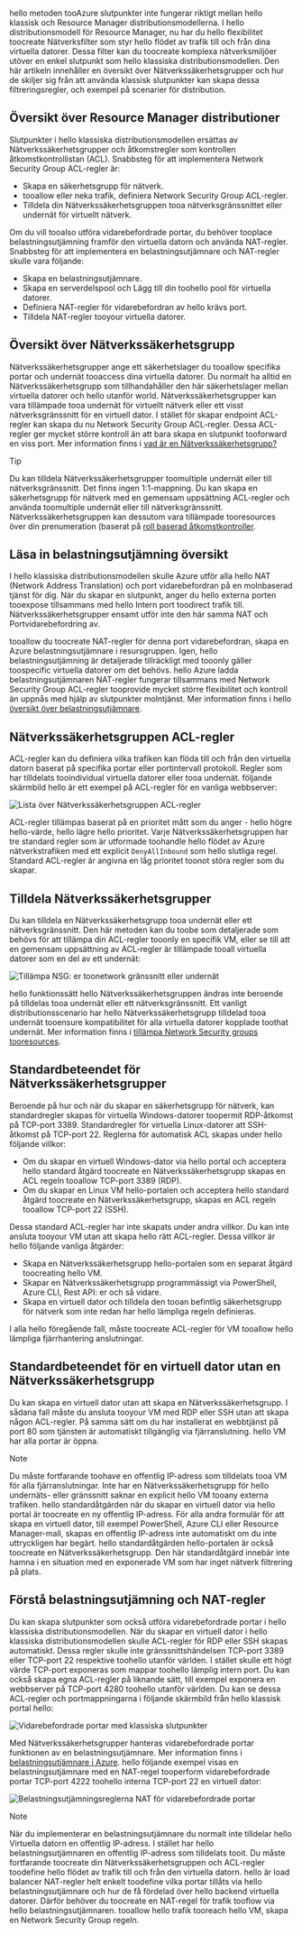 hello metoden tooAzure slutpunkter inte fungerar riktigt mellan hello klassisk och Resource Manager distributionsmodellerna. I hello distributionsmodell för Resource Manager, nu har du hello flexibilitet toocreate Nätverksfilter som styr hello flödet av trafik till och från dina virtuella datorer. Dessa filter kan du toocreate komplexa nätverksmiljöer utöver en enkel slutpunkt som hello klassiska distributionsmodellen. Den här artikeln innehåller en översikt över Nätverkssäkerhetsgrupper och hur de skiljer sig från att använda klassisk slutpunkter kan skapa dessa filtreringsregler, och exempel på scenarier för distribution.

## <a name="overview-of-resource-manager-deployments"></a>Översikt över Resource Manager distributioner
Slutpunkter i hello klassiska distributionsmodellen ersättas av Nätverkssäkerhetsgrupper och åtkomstregler som kontrollen åtkomstkontrollistan (ACL). Snabbsteg för att implementera Network Security Group ACL-regler är:

* Skapa en säkerhetsgrupp för nätverk.
* tooallow eller neka trafik, definiera Network Security Group ACL-regler.
* Tilldela din Nätverkssäkerhetsgruppen tooa nätverksgränssnittet eller undernät för virtuellt nätverk.

Om du vill tooalso utföra vidarebefordrade portar, du behöver tooplace belastningsutjämning framför den virtuella datorn och använda NAT-regler. Snabbsteg för att implementera en belastningsutjämnare och NAT-regler skulle vara följande:

* Skapa en belastningsutjämnare.
* Skapa en serverdelspool och Lägg till din toohello pool för virtuella datorer.
* Definiera NAT-regler för vidarebefordran av hello krävs port.
* Tilldela NAT-regler tooyour virtuella datorer.

## <a name="network-security-group-overview"></a>Översikt över Nätverkssäkerhetsgrupp
Nätverkssäkerhetsgrupper ange ett säkerhetslager du tooallow specifika portar och undernät tooaccess dina virtuella datorer. Du normalt ha alltid en Nätverkssäkerhetsgrupp som tillhandahåller den här säkerhetslager mellan virtuella datorer och hello utanför world. Nätverkssäkerhetsgrupper kan vara tillämpade tooa undernät för virtuellt nätverk eller ett visst nätverksgränssnitt för en virtuell dator. I stället för skapar endpoint ACL-regler kan skapa du nu Network Security Group ACL-regler. Dessa ACL-regler ger mycket större kontroll än att bara skapa en slutpunkt tooforward en viss port. Mer information finns i [vad är en Nätverkssäkerhetsgrupp?](../articles/virtual-network/virtual-networks-nsg.md)

> [!TIP]
> Du kan tilldela Nätverkssäkerhetsgrupper toomultiple undernät eller till nätverksgränssnitt. Det finns ingen 1:1-mappning. Du kan skapa en säkerhetsgrupp för nätverk med en gemensam uppsättning ACL-regler och använda toomultiple undernät eller till nätverksgränssnitt. Nätverkssäkerhetsgruppen kan dessutom vara tillämpade tooresources över din prenumeration (baserat på [roll baserad åtkomstkontroller](../articles/active-directory/role-based-access-control-what-is.md).

## <a name="load-balancers-overview"></a>Läsa in belastningsutjämning översikt
I hello klassiska distributionsmodellen skulle Azure utför alla hello NAT (Network Address Translation) och port vidarebefordran på en molnbaserad tjänst för dig. När du skapar en slutpunkt, anger du hello externa porten tooexpose tillsammans med hello Intern port toodirect trafik till. Nätverkssäkerhetsgrupper ensamt utför inte den här samma NAT och Portvidarebefordring av. 

tooallow du toocreate NAT-regler för denna port vidarebefordran, skapa en Azure belastningsutjämnare i resursgruppen. Igen, hello belastningsutjämning är detaljerade tillräckligt med tooonly gäller toospecific virtuella datorer om det behövs. hello Azure ladda belastningsutjämnaren NAT-regler fungerar tillsammans med Network Security Group ACL-regler tooprovide mycket större flexibilitet och kontroll än uppnås med hjälp av slutpunkter molntjänst. Mer information finns i hello [översikt över belastningsutjämnare](../articles/load-balancer/load-balancer-overview.md).

## <a name="network-security-group-acl-rules"></a>Nätverkssäkerhetsgruppen ACL-regler
ACL-regler kan du definiera vilka trafiken kan flöda till och från den virtuella datorn baserat på specifika portar eller portintervall protokoll. Regler som har tilldelats tooindividual virtuella datorer eller tooa undernät. följande skärmbild hello är ett exempel på ACL-regler för en vanliga webbserver:

![Lista över Nätverkssäkerhetsgruppen ACL-regler](./media/virtual-machines-common-endpoints-in-resource-manager/example-acl-rules.png)

ACL-regler tillämpas baserat på en prioritet mått som du anger - hello högre hello-värde, hello lägre hello prioritet. Varje Nätverkssäkerhetsgruppen har tre standard regler som är utformade toohandle hello flödet av Azure nätverkstrafiken med ett explicit `DenyAllInbound` som hello slutliga regel. Standard ACL-regler är angivna en låg prioritet toonot störa regler som du skapar.

## <a name="assigning-network-security-groups"></a>Tilldela Nätverkssäkerhetsgrupper
Du kan tilldela en Nätverkssäkerhetsgrupp tooa undernät eller ett nätverksgränssnitt. Den här metoden kan du toobe som detaljerade som behövs för att tillämpa din ACL-regler tooonly en specifik VM, eller se till att en gemensam uppsättning av ACL-regler är tillämpade tooall virtuella datorer som en del av ett undernät:

![Tillämpa NSG: er toonetwork gränssnitt eller undernät](./media/virtual-machines-common-endpoints-in-resource-manager/apply-nsg-to-resources.png)

hello funktionssätt hello Nätverkssäkerhetsgruppen ändras inte beroende på tilldelas tooa undernät eller ett nätverksgränssnitt. Ett vanligt distributionsscenario har hello Nätverkssäkerhetsgrupp tilldelad tooa undernät tooensure kompatibilitet för alla virtuella datorer kopplade toothat undernät. Mer information finns i [tillämpa Network Security groups tooresources](../articles/virtual-network/virtual-networks-nsg.md#associating-nsgs).

## <a name="default-behavior-of-network-security-groups"></a>Standardbeteendet för Nätverkssäkerhetsgrupper
Beroende på hur och när du skapar en säkerhetsgrupp för nätverk, kan standardregler skapas för virtuella Windows-datorer toopermit RDP-åtkomst på TCP-port 3389. Standardregler för virtuella Linux-datorer att SSH-åtkomst på TCP-port 22. Reglerna för automatisk ACL skapas under hello följande villkor:

* Om du skapar en virtuell Windows-dator via hello portal och acceptera hello standard åtgärd toocreate en Nätverkssäkerhetsgrupp skapas en ACL regeln tooallow TCP-port 3389 (RDP).
* Om du skapar en Linux VM hello-portalen och acceptera hello standard åtgärd toocreate en Nätverkssäkerhetsgrupp, skapas en ACL regeln tooallow TCP-port 22 (SSH).

Dessa standard ACL-regler har inte skapats under andra villkor. Du kan inte ansluta tooyour VM utan att skapa hello rätt ACL-regler. Dessa villkor är hello följande vanliga åtgärder:

* Skapa en Nätverkssäkerhetsgrupp hello-portalen som en separat åtgärd toocreating hello VM.
* Skapar en Nätverkssäkerhetsgrupp programmässigt via PowerShell, Azure CLI, Rest API: er och så vidare.
* Skapa en virtuell dator och tilldela den tooan befintlig säkerhetsgrupp för nätverk som inte redan har hello lämpliga regeln definieras.

I alla hello föregående fall, måste toocreate ACL-regler för VM tooallow hello lämpliga fjärrhantering anslutningar.

## <a name="default-behavior-of-a-vm-without-a-network-security-group"></a>Standardbeteendet för en virtuell dator utan en Nätverkssäkerhetsgrupp
Du kan skapa en virtuell dator utan att skapa en Nätverkssäkerhetsgrupp. I sådana fall måste du ansluta tooyour VM med RDP eller SSH utan att skapa någon ACL-regler. På samma sätt om du har installerat en webbtjänst på port 80 som tjänsten är automatiskt tillgänglig via fjärranslutning. hello VM har alla portar är öppna.

> [!NOTE]
> Du måste fortfarande toohave en offentlig IP-adress som tilldelats tooa VM för alla fjärranslutningar. Inte har en Nätverkssäkerhetsgrupp för hello undernäts- eller gränssnitt saknar en explicit hello VM tooany externa trafiken. hello standardåtgärden när du skapar en virtuell dator via hello portal är toocreate en ny offentlig IP-adress. För alla andra formulär för att skapa en virtuell dator, till exempel PowerShell, Azure CLI eller Resource Manager-mall, skapas en offentlig IP-adress inte automatiskt om du inte uttryckligen har begärt. hello standardåtgärden hello-portalen är också toocreate en Nätverkssäkerhetsgrupp. Den här standardåtgärd innebär inte hamna i en situation med en exponerade VM som har inget nätverk filtrering på plats.

## <a name="understanding-load-balancers-and-nat-rules"></a>Förstå belastningsutjämning och NAT-regler
Du kan skapa slutpunkter som också utföra vidarebefordrade portar i hello klassiska distributionsmodellen. När du skapar en virtuell dator i hello klassiska distributionsmodellen skulle ACL-regler för RDP eller SSH skapas automatiskt. Dessa regler skulle inte gränssnittshändelsen TCP-port 3389 eller TCP-port 22 respektive toohello utanför världen. I stället skulle ett högt värde TCP-port exponeras som mappar toohello lämplig intern port. Du kan också skapa egna ACL-regler på liknande sätt, till exempel exponera en webbserver på TCP-port 4280 toohello utanför världen. Du kan se dessa ACL-regler och portmappningarna i följande skärmbild från hello klassisk portal hello:

![Vidarebefordrade portar med klassiska slutpunkter](./media/virtual-machines-common-endpoints-in-resource-manager/classic-endpoints-port-forwarding.png)

Med Nätverkssäkerhetsgrupper hanteras vidarebefordrade portar funktionen av en belastningsutjämnare. Mer information finns i [belastningsutjämnare i Azure](../articles/load-balancer/load-balancer-overview.md). hello följande exempel visas en belastningsutjämnare med en NAT-regel tooperform vidarebefordrade portar TCP-port 4222 toohello interna TCP-port 22 en virtuell dator:

![Belastningsutjämningsreglerna NAT för vidarebefordrade portar](./media/virtual-machines-common-endpoints-in-resource-manager/load-balancer-nat-rules.png)

> [!NOTE]
> När du implementerar en belastningsutjämnare du normalt inte tilldelar hello Virtuella datorn en offentlig IP-adress. I stället har hello belastningsutjämnaren en offentlig IP-adress som tilldelats tooit. Du måste fortfarande toocreate din Nätverkssäkerhetsgruppen och ACL-regler toodefine hello flödet av trafik till och från den virtuella datorn. hello är load balancer NAT-regler helt enkelt toodefine vilka portar tillåts via hello belastningsutjämnare och hur de få fördelad över hello backend virtuella datorer. Därför behöver du toocreate en NAT-regel för trafik tooflow via hello belastningsutjämnaren. tooallow hello trafik tooreach hello VM, skapa en Network Security Group regeln.
